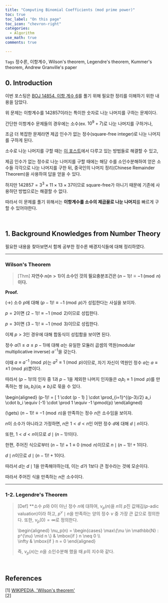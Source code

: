 ```yaml
---
title: "Computing Binomial Coefficients (mod prime power)"
toc: true
toc_label: "On this page"
toc_icon: "chevron-right"
categories:
  - Algorithm
use_math: true
comments: true

---
```


`Tags` 정수론, 이항계수, Wilson's theorem, Legendre's theorem, Kummer's theorem, Andrew Granville's paper

## 0. Introduction

이번 포스팅은 [BOJ 14854. 이항 계수 6](https://www.acmicpc.net/problem/14854)를 풀기 위해 필요한 정리를 이해하기 위한 내용을 담았다.

위 문제는 이항계수를 $142857$이라는 특이한 숫자로 나눈 나머지를 구하는 문제이다.

간단한 이항계수 문제들의 경우에는 소수(ex. $10^9 + 7$)로 나눈 나머지를 구하거나,

조금 더 복잡한 문제라면 제곱 인수가 없는 정수(square-free integer)로 나눈 나머지를 구하게 된다.

소수로 나눈 나머지를 구할 때는 [이 포스트](https://damo1924.github.io/algorithm/BinomialCoefficient/)에서 다루고 있는 방법들로 해결할 수 있고,

제곱 인수가 없는 정수로 나눈 나머지를 구할 때에는 해당 수를 소인수분해하여 얻은 소수들 각각으로 나눈 나머지를 구한 뒤, 중국인의 나머지 정리(Chinese Remainder Theorem)을 사용하여 답을 얻을 수 있다.

하지만 $142857 = 3^3 \times 11 \times 13 \times 37$이므로 square-free가 아니기 때문에 기존에 사용하던 방법으로는 해결할 수 없다.

따라서 이 문제를 풀기 위해서는 **이항계수를 소수의 제곱꼴로 나눈 나머지**를 빠르게 구할 수 있어야한다.



<br/>

## 1. Background Knowledges from Number Theory

필요한 내용을 찾아보면서 함께 공부한 정수론 배경지식들에 대해 정리하였다.

---

### Wilson's Theorem

> [Thm] **자연수 $n$($n > 1$)이 소수인 것의 필요충분조건은 $(n-1)! \equiv -1 \pmod{n}$이다.**

**Proof.**

$(\to)$ 소수 $p$에 대해 $(p-1)! \equiv -1 \pmod{p}$가 성립한다는 사실을 보이자.

$p = 2$이면 $(2 - 1)! \equiv -1 \pmod{2}$이므로 성립한다.

$p = 3$이면 $(3 - 1)! \equiv -1 \pmod{3}$이므로 성립한다.

이제 $p > 3$인 경우에 대해 합동식이 성립함을 보이면 된다.

정수 $a$($1 \leq a \leq p - 1$)에 대해 $a$는 유일한 모듈러 곱셈의 역원(modular multiplicative inverse) $a^{-1}$을 갖는다.

이때 $a \equiv a^{-1} \pmod{p}$는 $a^2 \equiv 1 \pmod{p}$이므로, 자기 자신이 역원인 정수 $a$는 $a \equiv \pm 1 \pmod{p}$뿐이다.

따라서 $(p-1)!$의 인자 중 $1$과 $p-1$을 제외한 나머지 인자들은 $a_ib_i \equiv 1 \pmod{p}$를 만족하는 쌍 $(a_i, b_i)$($a_i \neq b_i$)로 묶을 수 있다.

\begin{aligned}
(p-1)! = \[ 1 \cdot (p - 1) \] \cdot \prod_{i=1}^{(p-3)/2} a_i \cdot b_i \equiv (-1) \cdot \prod 1 \equiv -1 \pmod{p}
\end{aligned}

(\gets) $(n - 1)! \equiv -1 \pmod{n}$을 만족하는 정수 $n$은 소수임을 보이자.

$n$이 소수가 아니라고 가정하면, $n$은 $1 < d < n$인 어떤 정수 $d$에 대해 $d \mid n$이다.

또한, $1 < d < n$이므로 $d \mid (n-1)!$이다.

한편, 주어진 식으로부터 $(n-1)!+1 \equiv 0 \pmod{n}$이므로 $n \mid (n-1)! + 1$이다.

$d \mid n$이므로 $d \mid (n-1)! + 1$이다.

따라서 $d$는 $d \mid 1$을 만족해야하는데, 이는 $d$가 $1$보다 큰 정수라는 것에 모순이다.

따라서 주어진 식을 만족하는 $n$은 소수이다.

---

### 1-2. Legendre's Theorem

> [Def] **소수 $p$와 $0$이 아닌 정수 $n$에 대하여, $\nu_p(n)$을 $n$의 $p$진 값매김($p$-adic valuation)이라 하고, $p^{\nu} \mid n$을 만족하는 양의 정수 $\nu$ 중 가장 큰 값으로 정의한다. 또한, $\nu_p(0) = \infty$로 정의한다.
> 
> \begin{aligned}
> \nu_p(n) = 
> \begin{cases}
> \max\\{\nu \in \mathbb{N} : p^{\nu} \mid n \\} & \mbox{if } n \neq 0 \\\\  
> \infty & \mbox{if } n = 0
> \end{aligned}
> 
> 즉, $\nu_p(n)$는 $n$을 소인수분해 했을 때 $p$의 지수와 같다.



<br/>

## References

[1] [WIKIPEDIA, 'Wilson's theorem'](https://en.m.wikipedia.org/wiki/Wilson%27s_theorem)  
[2] 
